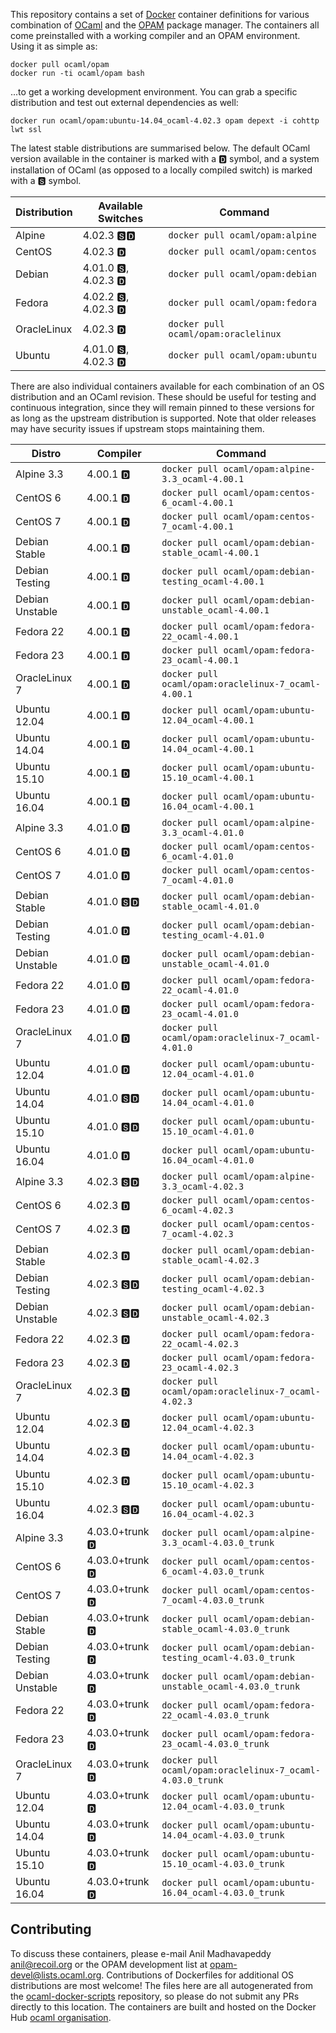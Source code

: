 This repository contains a set of [Docker](http://docker.com) container definitions for various combination of [OCaml](https://ocaml.org) and the [OPAM](https://opam.ocaml.org) package manager.  The containers all come preinstalled with a working compiler and an OPAM environment.  Using it as simple as:

```
docker pull ocaml/opam
docker run -ti ocaml/opam bash
```

...to get a working development environment.  You can grab a specific distribution and test out external dependencies as well:
```
docker run ocaml/opam:ubuntu-14.04_ocaml-4.02.3 opam depext -i cohttp lwt ssl
```

The latest stable distributions are summarised below.  The default OCaml version available in the container is marked with a &#127347; symbol, and a system installation of OCaml (as opposed to a locally compiled switch) is marked with a &#127362; symbol.

Distribution | Available Switches | Command
------------ | ------------------ | -------
Alpine | 4.02.3 &#127362;&#127347; | `docker pull ocaml/opam:alpine`
CentOS | 4.02.3 &#127347; | `docker pull ocaml/opam:centos`
Debian | 4.01.0 &#127362;, 4.02.3 &#127347; | `docker pull ocaml/opam:debian`
Fedora | 4.02.2 &#127362;, 4.02.3 &#127347; | `docker pull ocaml/opam:fedora`
OracleLinux | 4.02.3 &#127347; | `docker pull ocaml/opam:oraclelinux`
Ubuntu | 4.01.0 &#127362;, 4.02.3 &#127347; | `docker pull ocaml/opam:ubuntu`

There are also individual containers available for each combination
   of an OS distribution and an OCaml revision. These should be useful for
   testing and continuous integration, since they will remain pinned to these
   versions for as long as the upstream distribution is supported.  Note that
   older releases may have security issues if upstream stops maintaining them.

Distro | Compiler | Command
------ | -------- | -------
Alpine 3.3 | 4.00.1 &#127347; | `docker pull ocaml/opam:alpine-3.3_ocaml-4.00.1`
CentOS 6 | 4.00.1 &#127347; | `docker pull ocaml/opam:centos-6_ocaml-4.00.1`
CentOS 7 | 4.00.1 &#127347; | `docker pull ocaml/opam:centos-7_ocaml-4.00.1`
Debian Stable | 4.00.1 &#127347; | `docker pull ocaml/opam:debian-stable_ocaml-4.00.1`
Debian Testing | 4.00.1 &#127347; | `docker pull ocaml/opam:debian-testing_ocaml-4.00.1`
Debian Unstable | 4.00.1 &#127347; | `docker pull ocaml/opam:debian-unstable_ocaml-4.00.1`
Fedora 22 | 4.00.1 &#127347; | `docker pull ocaml/opam:fedora-22_ocaml-4.00.1`
Fedora 23 | 4.00.1 &#127347; | `docker pull ocaml/opam:fedora-23_ocaml-4.00.1`
OracleLinux 7 | 4.00.1 &#127347; | `docker pull ocaml/opam:oraclelinux-7_ocaml-4.00.1`
Ubuntu 12.04 | 4.00.1 &#127347; | `docker pull ocaml/opam:ubuntu-12.04_ocaml-4.00.1`
Ubuntu 14.04 | 4.00.1 &#127347; | `docker pull ocaml/opam:ubuntu-14.04_ocaml-4.00.1`
Ubuntu 15.10 | 4.00.1 &#127347; | `docker pull ocaml/opam:ubuntu-15.10_ocaml-4.00.1`
Ubuntu 16.04 | 4.00.1 &#127347; | `docker pull ocaml/opam:ubuntu-16.04_ocaml-4.00.1`
Alpine 3.3 | 4.01.0 &#127347; | `docker pull ocaml/opam:alpine-3.3_ocaml-4.01.0`
CentOS 6 | 4.01.0 &#127347; | `docker pull ocaml/opam:centos-6_ocaml-4.01.0`
CentOS 7 | 4.01.0 &#127347; | `docker pull ocaml/opam:centos-7_ocaml-4.01.0`
Debian Stable | 4.01.0 &#127362;&#127347; | `docker pull ocaml/opam:debian-stable_ocaml-4.01.0`
Debian Testing | 4.01.0 &#127347; | `docker pull ocaml/opam:debian-testing_ocaml-4.01.0`
Debian Unstable | 4.01.0 &#127347; | `docker pull ocaml/opam:debian-unstable_ocaml-4.01.0`
Fedora 22 | 4.01.0 &#127347; | `docker pull ocaml/opam:fedora-22_ocaml-4.01.0`
Fedora 23 | 4.01.0 &#127347; | `docker pull ocaml/opam:fedora-23_ocaml-4.01.0`
OracleLinux 7 | 4.01.0 &#127347; | `docker pull ocaml/opam:oraclelinux-7_ocaml-4.01.0`
Ubuntu 12.04 | 4.01.0 &#127347; | `docker pull ocaml/opam:ubuntu-12.04_ocaml-4.01.0`
Ubuntu 14.04 | 4.01.0 &#127362;&#127347; | `docker pull ocaml/opam:ubuntu-14.04_ocaml-4.01.0`
Ubuntu 15.10 | 4.01.0 &#127362;&#127347; | `docker pull ocaml/opam:ubuntu-15.10_ocaml-4.01.0`
Ubuntu 16.04 | 4.01.0 &#127347; | `docker pull ocaml/opam:ubuntu-16.04_ocaml-4.01.0`
Alpine 3.3 | 4.02.3 &#127362;&#127347; | `docker pull ocaml/opam:alpine-3.3_ocaml-4.02.3`
CentOS 6 | 4.02.3 &#127347; | `docker pull ocaml/opam:centos-6_ocaml-4.02.3`
CentOS 7 | 4.02.3 &#127347; | `docker pull ocaml/opam:centos-7_ocaml-4.02.3`
Debian Stable | 4.02.3 &#127347; | `docker pull ocaml/opam:debian-stable_ocaml-4.02.3`
Debian Testing | 4.02.3 &#127362;&#127347; | `docker pull ocaml/opam:debian-testing_ocaml-4.02.3`
Debian Unstable | 4.02.3 &#127362;&#127347; | `docker pull ocaml/opam:debian-unstable_ocaml-4.02.3`
Fedora 22 | 4.02.3 &#127347; | `docker pull ocaml/opam:fedora-22_ocaml-4.02.3`
Fedora 23 | 4.02.3 &#127347; | `docker pull ocaml/opam:fedora-23_ocaml-4.02.3`
OracleLinux 7 | 4.02.3 &#127347; | `docker pull ocaml/opam:oraclelinux-7_ocaml-4.02.3`
Ubuntu 12.04 | 4.02.3 &#127347; | `docker pull ocaml/opam:ubuntu-12.04_ocaml-4.02.3`
Ubuntu 14.04 | 4.02.3 &#127347; | `docker pull ocaml/opam:ubuntu-14.04_ocaml-4.02.3`
Ubuntu 15.10 | 4.02.3 &#127347; | `docker pull ocaml/opam:ubuntu-15.10_ocaml-4.02.3`
Ubuntu 16.04 | 4.02.3 &#127362;&#127347; | `docker pull ocaml/opam:ubuntu-16.04_ocaml-4.02.3`
Alpine 3.3 | 4.03.0+trunk &#127347; | `docker pull ocaml/opam:alpine-3.3_ocaml-4.03.0_trunk`
CentOS 6 | 4.03.0+trunk &#127347; | `docker pull ocaml/opam:centos-6_ocaml-4.03.0_trunk`
CentOS 7 | 4.03.0+trunk &#127347; | `docker pull ocaml/opam:centos-7_ocaml-4.03.0_trunk`
Debian Stable | 4.03.0+trunk &#127347; | `docker pull ocaml/opam:debian-stable_ocaml-4.03.0_trunk`
Debian Testing | 4.03.0+trunk &#127347; | `docker pull ocaml/opam:debian-testing_ocaml-4.03.0_trunk`
Debian Unstable | 4.03.0+trunk &#127347; | `docker pull ocaml/opam:debian-unstable_ocaml-4.03.0_trunk`
Fedora 22 | 4.03.0+trunk &#127347; | `docker pull ocaml/opam:fedora-22_ocaml-4.03.0_trunk`
Fedora 23 | 4.03.0+trunk &#127347; | `docker pull ocaml/opam:fedora-23_ocaml-4.03.0_trunk`
OracleLinux 7 | 4.03.0+trunk &#127347; | `docker pull ocaml/opam:oraclelinux-7_ocaml-4.03.0_trunk`
Ubuntu 12.04 | 4.03.0+trunk &#127347; | `docker pull ocaml/opam:ubuntu-12.04_ocaml-4.03.0_trunk`
Ubuntu 14.04 | 4.03.0+trunk &#127347; | `docker pull ocaml/opam:ubuntu-14.04_ocaml-4.03.0_trunk`
Ubuntu 15.10 | 4.03.0+trunk &#127347; | `docker pull ocaml/opam:ubuntu-15.10_ocaml-4.03.0_trunk`
Ubuntu 16.04 | 4.03.0+trunk &#127347; | `docker pull ocaml/opam:ubuntu-16.04_ocaml-4.03.0_trunk`


## Contributing

To discuss these containers, please e-mail Anil Madhavapeddy <anil@recoil.org> or the OPAM development list at <opam-devel@lists.ocaml.org>. Contributions of Dockerfiles for additional OS distributions are most welcome! The files here are all autogenerated from the [ocaml-docker-scripts](https://github.com/avsm/ocaml-docker-scripts) repository, so please do not submit any PRs directly to this location. The containers are built and hosted on the Docker Hub [ocaml organisation](https://hub.docker.com/u/ocaml).